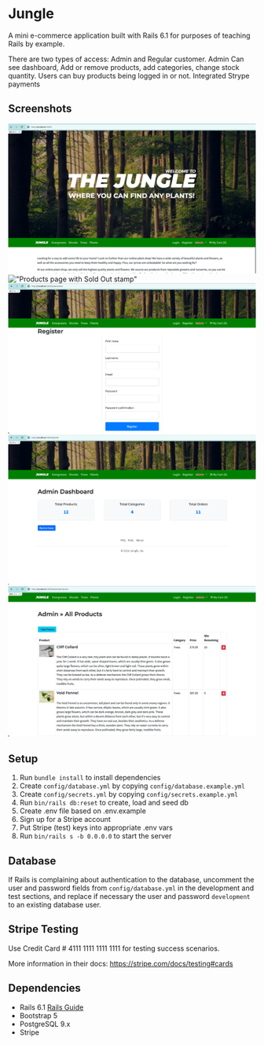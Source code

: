 # Jungle

A mini e-commerce application built with Rails 6.1 for purposes of teaching Rails by example.

There are two types of access: Admin and Regular customer.
Admin Can see dashboard, Add or remove products, add categories, change stock quantity.
Users can buy products being logged in or not. 
Integrated Strype payments

## Screenshots
!["Main screen of the app"](https://github.com/baovevni/jungle-rails/blob/master/docs/main-screen.png)
!["Products page with Sold Out stamp"](https://github.com/baovevni/jungle-rails/blob/master/docs/products-page-with-sold-out)
!["Register Screen"](https://github.com/baovevni/jungle-rails/blob/master/docs/register-screen.png)
!["Admin Dashboard"](https://github.com/baovevni/jungle-rails/blob/master/docs/admin-dashboard.png)
!["Admin Products"](https://github.com/baovevni/jungle-rails/blob/master/docs/admin-products.png)

## Setup

1. Run `bundle install` to install dependencies
2. Create `config/database.yml` by copying `config/database.example.yml`
3. Create `config/secrets.yml` by copying `config/secrets.example.yml`
4. Run `bin/rails db:reset` to create, load and seed db
5. Create .env file based on .env.example
6. Sign up for a Stripe account
7. Put Stripe (test) keys into appropriate .env vars
8. Run `bin/rails s -b 0.0.0.0` to start the server

## Database

If Rails is complaining about authentication to the database, uncomment the user and password fields from `config/database.yml` in the development and test sections, and replace if necessary the user and password `development` to an existing database user.

## Stripe Testing

Use Credit Card # 4111 1111 1111 1111 for testing success scenarios.

More information in their docs: <https://stripe.com/docs/testing#cards>

## Dependencies

- Rails 6.1 [Rails Guide](http://guides.rubyonrails.org/v6.1/)
- Bootstrap 5
- PostgreSQL 9.x
- Stripe
